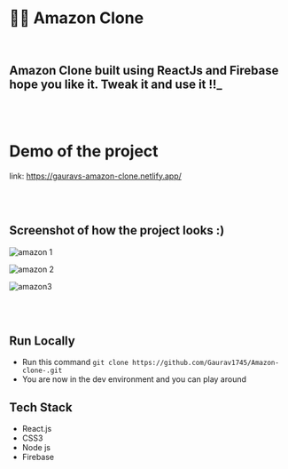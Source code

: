 # 👨‍💻 Amazon Clone
<br>

## Amazon Clone built using ReactJs and Firebase hope you like it. Tweak it and use it !!_
<br>

<br>

# Demo of the project 
link: https://gauravs-amazon-clone.netlify.app/


<br>


<br>

## Screenshot of how the project looks :)

![amazon 1](https://user-images.githubusercontent.com/103983412/229346508-9de91c56-b188-47fa-be9f-f75a801634ee.png)


![amazon 2](https://user-images.githubusercontent.com/103983412/229346558-c516b3e8-2c78-4922-9f01-dd2c902af595.png)


![amazon3](https://user-images.githubusercontent.com/103983412/229346570-964c7c43-9cae-4a04-8771-1f0de3a76af9.png)



<br>

<br>

## Run Locally

- Run this command `git clone https://github.com/Gaurav1745/Amazon-clone-.git`
- You are now in the dev environment and you can play around

## Tech Stack

- React.js
- CSS3
- Node js
- Firebase
